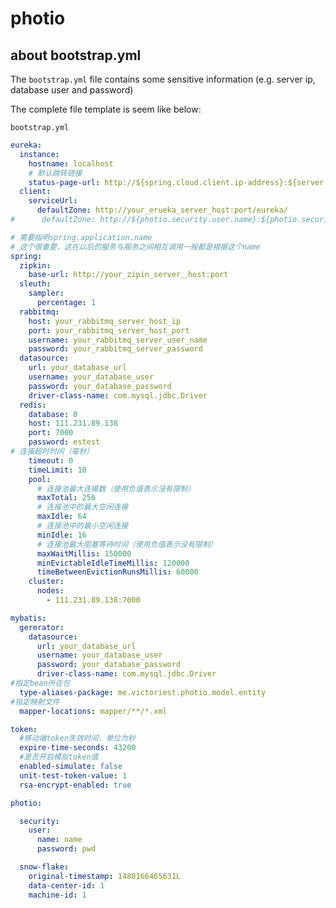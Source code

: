 # photio

## about bootstrap.yml

The ```bootstrap.yml``` file contains some sensitive information (e.g. server ip, database user and password)

The complete file template is seem like below:

```bootstrap.yml```
```yml
eureka:
  instance:
    hostname: localhost
    # 默认跳转链接
    status-page-url: http://${spring.cloud.client.ip-address}:${server.port}/swagger-ui.html
  client:
    serviceUrl:
      defaultZone: http://your_erueka_server_host:port/eureka/
#      defaultZone: http://${photio.security.user.name}:${photio.security.user.password}@${eureka.instance.hostname}:${server.port}/eureka/

# 需要指明spring.application.name
# 这个很重要，这在以后的服务与服务之间相互调用一般都是根据这个name
spring:
  zipkin:
    base-url: http://your_zipin_server＿host:port
  sleuth:
    sampler:
      percentage: 1
  rabbitmq:
    host: your_rabbitmq_server_host_ip
    port: your_rabbitmq_server_host_port
    username: your_rabbitmq_server_user_name
    password: your_rabbitmq_server_password
  datasource:
    url: your_database_url
    username: your_database_user
    password: your_database_password
    driver-class-name: com.mysql.jdbc.Driver
  redis:
    database: 0
    host: 111.231.89.138
    port: 7000
    password: estest
# 连接超时时间（毫秒）
    timeout: 0
    timeLimit: 10
    pool:
      # 连接池最大连接数（使用负值表示没有限制）
      maxTotal: 256
      # 连接池中的最大空闲连接
      maxIdle: 64
      # 连接池中的最小空闲连接
      minIdle: 16
      # 连接池最大阻塞等待时间（使用负值表示没有限制）
      maxWaitMillis: 150000
      minEvictableIdleTimeMillis: 120000
      timeBetweenEvictionRunsMillis: 60000
    cluster:
      nodes:
        - 111.231.89.138:7000

mybatis:
  gererator:
    datasource:
      url: your_database_url
      username: your_database_user
      password: your_database_password
      driver-class-name: com.mysql.jdbc.Driver
#指定bean所在包
  type-aliases-package: me.victoriest.photio.model.entity
#指定映射文件
  mapper-locations: mapper/**/*.xml

token:
  #移动端token失效时间，单位为秒
  expire-time-seconds: 43200
  #是否开启模拟token值
  enabled-simulate: false
  unit-test-token-value: 1
  rsa-encrypt-enabled: true

photio:

  security:
    user:
      name: name
      password: pwd

  snow-flake:
    original-timestamp: 1480166465631L
    data-center-id: 1
    machine-id: 1

```